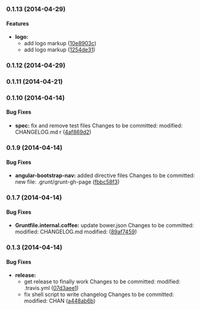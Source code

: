 <a name="0.1.13"></a>
### 0.1.13 (2014-04-29)


#### Features

* **logo:**
  * add logo markup ([10e8903c](http://github.rackspace.com/rackerlabs/angular-bootstrap-nav/commit/10e8903c8dddd38ab4b7b1668457936cd8d60e45))
  * add logo markup ([1254de31](http://github.rackspace.com/rackerlabs/angular-bootstrap-nav/commit/1254de311eb0174525de289dd23beac704e125f5))


<a name="0.1.12"></a>
### 0.1.12 (2014-04-29)


<a name="0.1.11"></a>
### 0.1.11 (2014-04-21)


<a name="0.1.10"></a>
### 0.1.10 (2014-04-14)


#### Bug Fixes

* **spec:** fix and remove test files  Changes to be committed: 	modified:   CHANGELOG.md 	r ([4af869d2](http://github.rackspace.com/rackerlabs/angular-bootstrap-nav/commit/4af869d2f8117217c4a2b007dd9351919910da79))


<a name="0.1.9"></a>
### 0.1.9 (2014-04-14)


#### Bug Fixes

* **angular-bootstrap-nav:** added directive files Changes to be committed: 	new file:   .grunt/grunt-gh-page ([fbbc58f3](http://github.rackspace.com/rackerlabs/angular-bootstrap-nav/commit/fbbc58f3d64ba396138135f02edd1fe074333198))


<a name="0.1.7"></a>
### 0.1.7 (2014-04-14)


#### Bug Fixes

* **Gruntfile.internal.coffee:** update bower.json  Changes to be committed: 	modified:   CHANGELOG.md 	modified: ([89af7459](http://github.rackspace.com/rackerlabs/angular-bootstrap-nav/commit/89af7459a92e21951971390fac153bf314f48d8b))


<a name="0.1.3"></a>
### 0.1.3 (2014-04-14)


#### Bug Fixes

* **release:**
  * get release to finally work  Changes to be committed: 	modified:   .travis.yml 	 ([07d3aee1](http://github.rackspace.com/rackerlabs/angular-bootstrap-nav/commit/07d3aee10f80a9972b827bc5b4158d29eea2ba1f))
  * fix shell script to write changelog   Changes to be committed: 	modified:   CHAN ([a448ab6b](http://github.rackspace.com/rackerlabs/angular-bootstrap-nav/commit/a448ab6bdccf3ec515a1459148ad5aa6d7a0286c))

